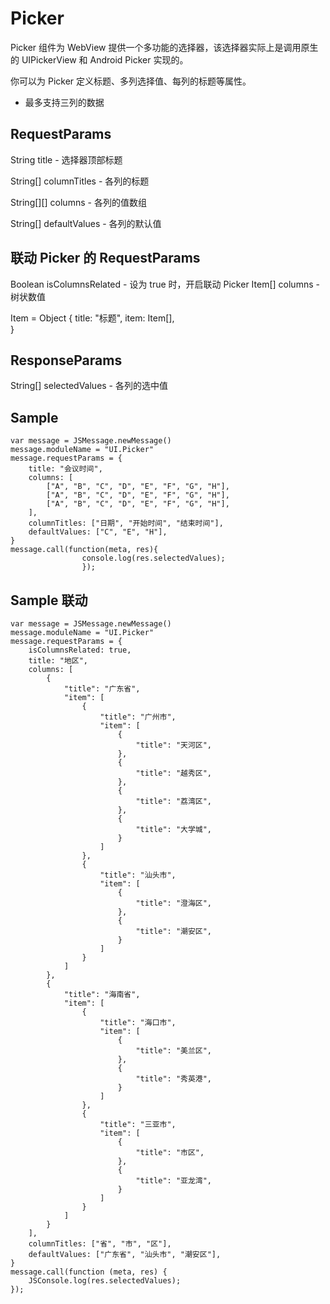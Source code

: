 # Picker

Picker 组件为 WebView 提供一个多功能的选择器，该选择器实际上是调用原生的 UIPickerView 和 Android Picker 实现的。

你可以为 Picker 定义标题、多列选择值、每列的标题等属性。

* 最多支持三列的数据

## RequestParams

String      title            - 选择器顶部标题

String[]    columnTitles     - 各列的标题

String[][]  columns          - 各列的值数组

String[]    defaultValues    - 各列的默认值

## 联动 Picker 的 RequestParams

Boolean     isColumnsRelated - 设为 true 时，开启联动 Picker
Item[]      columns          - 树状数值

Item = Object {
    title: "标题", 
    item: Item[],            
}

## ResponseParams

String[]    selectedValues   - 各列的选中值

## Sample

```
var message = JSMessage.newMessage()
message.moduleName = "UI.Picker"
message.requestParams = {
    title: "会议时间",
    columns: [
        ["A", "B", "C", "D", "E", "F", "G", "H"],
        ["A", "B", "C", "D", "E", "F", "G", "H"],
        ["A", "B", "C", "D", "E", "F", "G", "H"],
    ],
    columnTitles: ["日期", "开始时间", "结束时间"],
    defaultValues: ["C", "E", "H"],
}
message.call(function(meta, res){
                console.log(res.selectedValues);
                });
```

## Sample 联动

```
var message = JSMessage.newMessage()
message.moduleName = "UI.Picker"
message.requestParams = {
    isColumnsRelated: true,
    title: "地区",
    columns: [
        {
            "title": "广东省",
            "item": [
                {
                    "title": "广州市",
                    "item": [
                        {
                            "title": "天河区",
                        },
                        {
                            "title": "越秀区",
                        },
                        {
                            "title": "荔湾区",
                        },
                        {
                            "title": "大学城",
                        }
                    ]
                },
                {
                    "title": "汕头市",
                    "item": [
                        {
                            "title": "澄海区",
                        },
                        {
                            "title": "潮安区",
                        }
                    ]
                }
            ]
        },
        {
            "title": "海南省",
            "item": [
                {
                    "title": "海口市",
                    "item": [
                        {
                            "title": "美兰区",
                        },
                        {
                            "title": "秀英港",
                        }
                    ]
                },
                {
                    "title": "三亚市",
                    "item": [
                        {
                            "title": "市区",
                        },
                        {
                            "title": "亚龙湾",
                        }
                    ]
                }
            ]
        }
    ],
    columnTitles: ["省", "市", "区"],
    defaultValues: ["广东省", "汕头市", "潮安区"],
}
message.call(function (meta, res) {
    JSConsole.log(res.selectedValues);
});
```